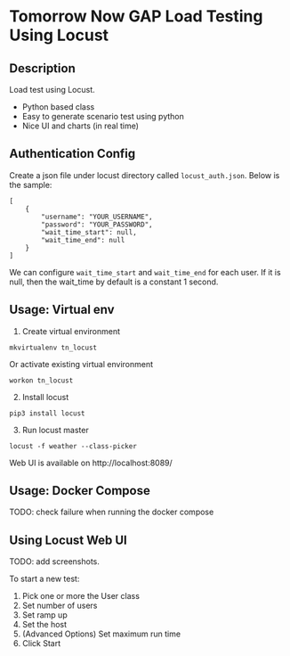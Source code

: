 # Tomorrow Now GAP Load Testing Using Locust

## Description

Load test using Locust.

- Python based class
- Easy to generate scenario test using python
- Nice UI and charts (in real time)


## Authentication Config

Create a json file under locust directory called `locust_auth.json`.
Below is the sample:

```
[
    {
        "username": "YOUR_USERNAME",
        "password": "YOUR_PASSWORD",
        "wait_time_start": null,
        "wait_time_end": null
    }
]
```

We can configure `wait_time_start` and `wait_time_end` for each user. If it is null, then the wait_time by default is a constant 1 second. 


## Usage: Virtual env

1. Create virtual environment
```
mkvirtualenv tn_locust
```

Or activate existing virtual environment
```
workon tn_locust
```

2. Install locust
```
pip3 install locust
```

3. Run locust master
```
locust -f weather --class-picker
```

Web UI is available on http://localhost:8089/


## Usage: Docker Compose

TODO: check failure when running the docker compose


## Using Locust Web UI

TODO: add screenshots.

To start a new test:
1. Pick one or more the User class
2. Set number of users
3. Set ramp up
4. Set the host
5. (Advanced Options) Set maximum run time
6. Click Start
